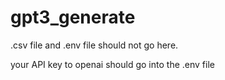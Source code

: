 # gpt3_generate
.csv file and .env file should not go here.

your API key to openai should go into the .env file

